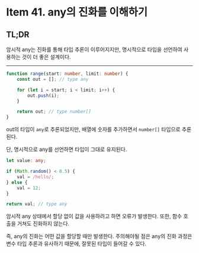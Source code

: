 # Item 41. any의 진화를 이해하기

## TL;DR
암시적 any는 진화를 통해 타입 추론이 이루어지지만, 명시적으로 타입을 선언하여 사용하는 것이 더 좋은 설계이다.

---

```ts
function range(start: number, limit: number) {
    const out = []; // type any

    for (let i = start; i < limit; i++) {
        out.push(i);
    }

    return out; // type number[]
}
```

out의 타입이 `any`로 추론되었지만, 배열에 숫자를 추가하면서 `number[]` 타입으로 추론된다.

단, 명시적으로 any를 선언하면 타입이 그대로 유지된다.

```ts
let value: any;

if (Math.random() < 0.5) {
    val = /hello/;
} else {
    val = 12;
}

return val; // type any
```

암시적 any 상태에서 할당 없이 값을 사용하려고 하면 오류가 발생한다. 또한, 함수 호출을 거쳐도 진화하지 않는다.

즉, any의 진화는 어떤 값을 할당할 때만 발생한다. 주의해야될 점은 any의 진화 과정은 변수 타입 추론과 유사하기 때문에, 잘못된 타입이 들어갈 수 있다.
